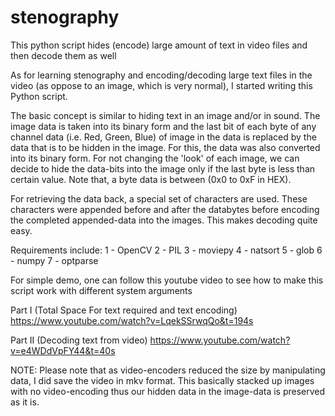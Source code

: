 # stenography
This python script hides (encode) large amount of text in video files and then decode them as well

As for learning stenography and encoding/decoding large text files in the video (as oppose to an image, which is very normal), I started writing this Python script.

The basic concept is similar to hiding text in an image and/or in sound. The image data is taken into its binary form and the last bit of each byte of any channel data (i.e. Red, Green, Blue) of image in the data is replaced by the data that is to be hidden in the image. For this, the data was also converted into its binary form. For not changing the 'look' of each image, we can decide to hide the data-bits into the image only if the last byte is less than certain value. Note that, a byte data is between (0x0 to 0xF in HEX). 

For retrieving the data back, a special set of characters are used. These characters were appended before and after the databytes before encoding the completed appended-data into the images. This makes decoding quite easy. 

Requirements include:
1 - OpenCV
2 - PIL
3 - moviepy
4 - natsort
5 - glob
6 - numpy 
7 - optparse

For simple demo, one can follow this youtube video to see how to make this script work with different system arguments 

Part I (Total Space For text required and text encoding)
https://www.youtube.com/watch?v=LqekSSrwqQo&t=194s    

Part II (Decoding text from video)
https://www.youtube.com/watch?v=e4WDdVpFY44&t=40s

NOTE: Please note that as video-encoders reduced the size by manipulating data, I did save the video in mkv format. This basically stacked up images with no video-encoding thus our hidden data in the image-data is preserved as it is. 
